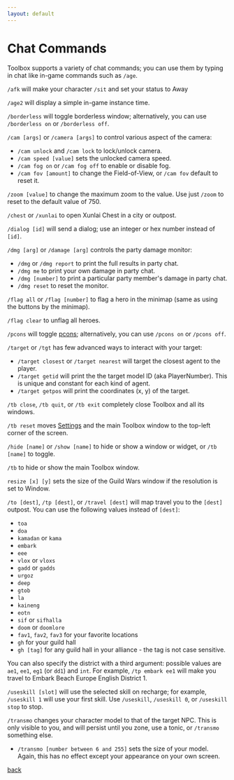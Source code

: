 ```yaml
---
layout: default
---
```


# Chat Commands
Toolbox supports a variety of chat commands; you can use them by typing in chat like in-game commands such as `/age`.

`/afk` will make your character `/sit` and set your status to Away

`/age2` will display a simple in-game instance time.

`/borderless` will toggle borderless window; alternatively, you can use `/borderless on` or `/borderless off`.

`/cam [args]` or `/camera [args]` to control various aspect of the camera:
* `/cam unlock` and `/cam lock` to lock/unlock camera.
* `/cam speed [value]` sets the unlocked camera speed.
* `/cam fog on` or `/cam fog off` to enable or disable fog.
* `/cam fov [amount]` to change the Field-of-View, or `/cam fov` default to reset it.

`/zoom [value]` to change the maximum zoom to the value. Use just `/zoom` to reset to the default value of 750.

`/chest` or `/xunlai` to open Xunlai Chest in a city or outpost.

`/dialog [id]` will send a dialog; use an integer or hex number instead of `[id]`.

`/dmg [arg]` or `/damage [arg]` controls the party damage monitor:
* `/dmg` or `/dmg report` to print the full results in party chat.
* `/dmg me` to print your own damage in party chat.
* `/dmg [number]` to print a particular party member's damage in party chat.
* `/dmg reset` to reset the monitor.

`/flag all` or `/flag [number]` to flag  a hero in the minimap (same as using the buttons by the minimap).

`/flag clear` to unflag all heroes.

`/pcons` will toggle [pcons](pcons); alternatively, you can use `/pcons on` or `/pcons off`.

`/target` or `/tgt` has few advanced ways to interact with your target:
* `/target closest` or `/target nearest` will target the closest agent to the player.
* `/target getid` will print the the target model ID (aka PlayerNumber). This is unique and constant for each kind of agent.
* `/target getpos` will print the coordinates (x, y) of the target.

`/tb close`, `/tb quit`, or `/tb exit` completely close Toolbox and all its windows.

`/tb reset` moves [Settings](settings) and the main Toolbox window to the top-left corner of the screen.

`/hide [name]` or `/show [name]` to hide or show a window or widget, or `/tb [name]` to toggle.

`/tb` to hide or show the main Toolbox window.

`resize [x] [y]` sets the size of the Guild Wars window if the resolution is set to Window.

`/to [dest]`, `/tp [dest]`, or `/travel [dest]` will map travel you to the `[dest]` outpost. You can use the following values instead of `[dest]`:
* `toa`
* `doa`
* `kamadan` or `kama`
* `embark`
* `eee`
* `vlox` or `vloxs`
* `gadd` or `gadds`
* `urgoz`
* `deep`
* `gtob`
* `la`
* `kaineng`
* `eotn`
* `sif` or `sifhalla`
* `doom` or `doomlore`
* `fav1`, `fav2`, `fav3` for your favorite locations
* `gh` for your guild hall
* `gh [tag]` for any guild hall in your alliance - the tag is not case sensitive.

You can also specify the district with a third argument: possible values are `ae1`, `ee1`, `eg1` (or `dd1`) and `int`. For example, `/tp embark ee1` will make you travel to Embark Beach Europe English District 1.

`/useskill [slot]` will use the selected skill on recharge; for example, `/useskill 1` will use your first skill. Use `/useskill`, `/useskill 0`, or `/useskill stop` to stop.

`/transmo` changes your character model to that of the target NPC. This is only visible to you, and will persist until you zone, use a tonic, or `/transmo` something else.
* `/transmo [number between 6 and 255]` sets the size of your model. Again, this has no effect except your appearance on your own screen.

[back](./)
